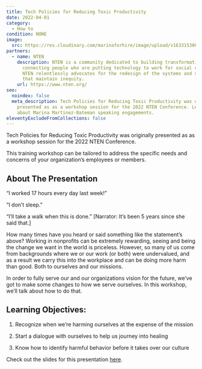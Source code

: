 ```yaml
---
title: Tech Policies for Reducing Toxic Productivity
date: 2022-04-01
category:
  - How to
condition: NONE
image:
  src: https://res.cloudinary.com/marinaforhire/image/upload/v1633153067/coyote/2021/10/Marina_laugh_headshot_fomklz.jpg
partners:
  - name: NTEN
    description: NTEN is a community dedicated to building transformative power by
      connecting people who are putting technology to work for social change.
      NTEN relentlessly advocates for the redesign of the systems and structures
      that maintain inequity.
    url: https://www.nten.org/
seo:
  noindex: false
  meta_description: Tech Policies for Reducing Toxic Productivity was originally
    presented as as a workshop session for the 2022 NTEN Conference. Learn more
    about Marina Martinez-Bateman speaking engagements.
eleventyExcludeFromCollections: false
---
```

Tech Policies for Reducing Toxic Productivity was originally presented as as a workshop session for the 2022 NTEN Conference.



This training workshop can be tailored to address the specific needs and concerns of your organization’s employees or members.



## About The Presentation

“I worked 17 hours every day last week!”



“I don’t sleep.”



“I’ll take a walk when this is done.” \[Narrator: It’s been 5 years since she said that.]



How many times have you heard or said something like the statement’s above? Working in nonprofits can be extremely rewarding, seeing and being the change we want in the world is priceless. However, so many of us come from backgrounds where we or our work (or both) were undervalued, and as a result we carry this into the workplace and can be doing more harm than good. Both to ourselves and our missions.



In order to fully serve our and our organizations vision for the future, we’ve got to make some changes to how we serve ourselves. In this workshop, we’ll talk about how to do that.



## Learning Objectives:



1. Recognize when we’re harming ourselves at the expense of the mission

2. Start a dialogue with ourselves to help us journey into healing

3. Know how to identify harmful behavior before it takes over our culture



Check out the slides for this presentation [here](https://docs.google.com/presentation/d/1zghOz4kYA8ulZjmkhx-t5vh6VwA6-qAZWwbvWXbIPQ8/edit?usp=sharing).
